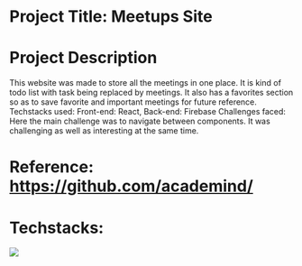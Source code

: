 # Project Title: Meetups Site

# Project Description
This website was made to store all the meetings in one place. It is kind of todo list with task being replaced by meetings. It also has a favorites section so as to save favorite and important meetings for future reference.
Techstacks used: Front-end: React, Back-end: Firebase
Challenges faced: Here the main challenge was to navigate between components. It was challenging as well as interesting at the same time.

# Reference: https://github.com/academind/

# Techstacks:
![](https://ms314006.github.io/static/b7a8f321b0bbc07ca9b9d22a7a505ed5/97b31/React.jpg)
